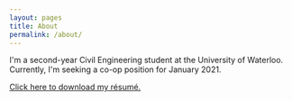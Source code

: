 ```yaml
---
layout: pages
title: About
permalink: /about/
---
```


I'm a second-year Civil Engineering student at the University of Waterloo. Currently, I'm seeking a co-op position for January 2021.

[Click here to download my résumé.](/Resume.pdf)
